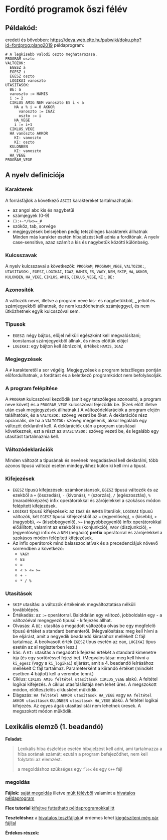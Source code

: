 # Fordító programok őszi félév

## Példakód:
eredeti és bővebben: https://deva.web.elte.hu/pubwiki/doku.php?id=fordprog:plang2019
példaprogram: 
````
# A legkisebb valodi oszto meghatarozasa.
PROGRAM oszto
VALTOZOK:
  EGESZ a
  EGESZ i
  EGESZ oszto
  LOGIKAI vanoszto
UTASITASOK:
  BE: a
  vanoszto := HAMIS
  i := 2
  CIKLUS AMIG NEM vanoszto ES i < a
    HA a % i = 0 AKKOR
      vanoszto := IGAZ
      oszto := i
    HA_VEGE
    i := i+1
  CIKLUS_VEGE
  HA vanoszto AKKOR
    KI: vanoszto
    KI: oszto
  KULONBEN
    KI: vanoszto
  HA_VEGE
PROGRAM_VEGE
````
## A nyelv definíciója

### Karakterek

A forrásfájlok a következő `ASCII` karaktereket tartalmazhatják:

- az angol abc kis és nagybetűi
- számjegyek (0-9)
- `():+-*/%<>=_#`
- szóköz, tab, sorvége
- megjegyzések belsejében pedig tetszőleges karakterek állhatnak
Minden más karakter esetén hibajelzést kell adnia a fordítónak. A nyelv case-sensitive, azaz számít a kis és nagybetűk közötti különbség.

### Kulcsszavak

A nyelv kulcsszavai a következők: `PROGRAM`, `PROGRAM_VEGE`, `VALTOZOK:`, `UTASITASOK:`, `EGESZ`, `LOGIKAI`, `IGAZ`, `HAMIS`, `ES`, `VAGY`, `NEM`, `SKIP`, `HA`, `AKKOR`, `KULONBEN`, `HA_VEGE`, `CIKLUS`, `AMIG`, `CIKLUS_VEGE`, `KI:`, `BE:`

### Azonosítók

A változók nevei, illetve a program neve kis- és nagybetűkből, _ jelből és számjegyekből állhatnak, de nem kezdődhetnek számjeggyel, és nem ütközhetnek egyik kulcsszóval sem.

### Típusok

- `EGESZ`: négy bájtos, előjel nélküli egészként kell megvalósítani; konstansai számjegyekből állnak, és nincs előttük előjel
- `LOGIKAI`: egy bájton kell ábrázolni, értékei: `HAMIS`, `IGAZ`

### Megjegyzések

A `#` karakteretől a sor végéig. Megjegyzések a program tetszőleges pontján előfordulhatnak, a fordítást és a keletkező programkódot nem befolyásolják.

### A program felépítése

A `PROGRAM` kulcsszóval kezdődik (amit egy tetszőleges azonosító, a program neve követ) és a `PROGRAM_VEGE` kulcsszóval fejeződik be. (Ezek előtt illetve után csak megjegyzések állhatnak.) A változódeklarációk a program elején találhatóak, és a `VALTOZOK:` szöveg vezeti be őket. A deklarációs rész opcionális, de ha a `VALTOZOK:` szöveg megjelenik, akkor legalább egy változót deklarálni kell. A deklarációk után a program utasításai következnek, ezt a részt az `UTASITASOK:` szöveg vezeti be, és legalább egy utasítást tartalmaznia kell.

### Változódeklarációk

Minden változót a típusának és nevének megadásával kell deklarálni, több azonos típusú változó esetén mindegyikhez külön ki kell írni a típust.

### Kifejezések

- `EGESZ` típusú kifejezések: számkonstansok, `EGESZ` típusú változók és az ezekből a `+` (összedás), `-` (kivonás), `*` (szorzás), `/`  (egészosztás), `%` (maradékképzés) infix operátorokkal és zárójelekkel a szokásos módon felépített kifejezések.
- `LOGIKAI` típusú kifejezések: az `IGAZ` és `HAMIS` literálok, `LOGIKAI` típusú változók, két `EGESZ` típusú kifejezésből az `=` (egyenlőség), `<` (kisebb), `>` (nagyobb), `<=` (kisebbegyenlő), `>=` (nagyobbegyenlő) infix operátorokkal előállított, valamint az ezekből `ES` (konjunkció), `VAGY` (diszjunkció), `=` (egyenlőség) infix és a `NEM` (negáció) **prefix** operátorral és zárójelekkel a szokásos módon felépített kifejezések.
- Az infix operátorok mind balasszociatívak és a precedenciájuk növevő sorrendben a következő:
  - `VAGY`
  - `ES`
  - `=`
  - `< > <= >=`
  - `+ -`
  - `* / %`

### Utasítások

- `SKIP` utasítás: a változók értékeinek megváltoztatása nélküli továbblépés.
- Értékadás: az `:=` operátorral. Baloldalán egy változó, jobboldalán egy - a változóéval megegyező típusú - kifejezés állhat.
- Olvasás: A `BE:` utasítás a megadott változóba olvas be egy megfelelő típusú értéket a standard bementeről. (Megvalósítása: meg kell hívni a be eljárást, amit a negyedik beadandó kiírásához mellékelt C fájl tartalmaz. A beolvasott érték `EGESZ` típus esetén az eax, `LOGIKAI` típus esetén az al regiszterben lesz.)
- Írás: A `KI:` utasítás a megadott kifejezés értékét a standard kimenetre írja (és egy sortöréssel fejezi be). (Megvalósítása: meg kell hívni a `ki_egesz` (vagy a `ki_logikai`) eljárást, amit a 4. beadandó leírásához mellékelt C fájl tartalmaz. Paraméterként a kiírandó értéket (mindkét esetben 4 bájtot) kell a verembe tenni.)
- Ciklus: `CIKLUS AMIG feltétel utasítások CIKLUS_VEGE` alakú. A feltétel logikai kifejezés. A ciklus utasításlistája nem lehet üres. A megszokott módon, elöltesztelős ciklusként működik.
- Elágazás: `HA feltétel AKKOR utasítások HA_VEGE` vagy `HA feltétel AKKOR utasítások` `KULONBEN utasitasok HA_VEGE` alakú. A feltétel logikai kifejezés. Az egyes ágak utasításlistái nem lehetnek üresek. A megszokott módon működik.

## Lexikális elemző (1. beadandó)
**Feladat:**
> Lexikális hiba észlelése esetén hibajelzést kell adni, ami tartalmazza a hiba sorának számát; ezután a program befejeződhet, nem kell folytatni az elemzést.
> 
> a megoldáshoz szükséges egy `flex` és egy `C++` fájl

### megoldás
**Fájlok:** [saját megoldás](https://github.com/gabboraron/fordprog-egyben/tree/master/elso_beadando) illetve [múlt félévből](https://github.com/gabboraron/fordprog-beadando1) valamint a [hivatalos példaprogram](https://github.com/gabboraron/fordprog-egyben/blob/master/lexikalis-pelda%20(2).zip)

**Flex tutorial** [kifejtve futtatható példaprogramokkal itt](https://github.com/gabboraron/fordprog-1-flex)

**Teszteléshez** a [hivatalos tesztfájlok](https://github.com/gabboraron/fordprog-egyben/blob/master/plang-2019-tesztfajlok.zip)at érdemes lehet [kiegészíteni még pár fájllal](https://github.com/gabboraron/fordprog-egyben/commit/70970ef1c854e79de35469b18a769154fcd1c870)

**Érdekes részek:**

